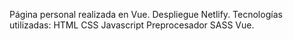 Página personal realizada en Vue.
Despliegue Netlify.
Tecnologías utilizadas:
  HTML
  CSS
  Javascript
  Preprocesador SASS
  Vue.
